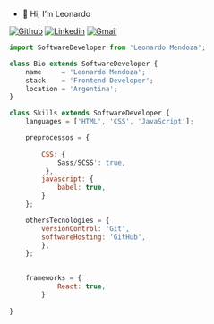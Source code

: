 - 👋 Hi, I’m Leonardo

[![Github](https://img.shields.io/badge/-Github-000?style=flat&logo=Github&logoColor=white)](https://github.com/leo7mdz)
[![Linkedin](https://img.shields.io/badge/-LinkedIn-blue?style=flat&logo=Linkedin&logoColor=white)](https://www.linkedin.com/in/leonardomendoza7/)
[![Gmail](https://img.shields.io/badge/-Gmail-c14438?style=flat&logo=Gmail&logoColor=white)](mailto:leo7mendoza7@gmail.com)

```Javascript 
import SoftwareDeveloper from 'Leonardo Mendoza';

class Bio extends SoftwareDeveloper {
    name     = 'Leonardo Mendoza';
    stack    = 'Frontend Developer';
    location = 'Argentina';
}

class Skills extends SoftwareDeveloper {
    languages = ['HTML', 'CSS', 'JavaScript'];

    preprocessos = {
        
        CSS: {
            Sass/SCSS': true,
         },
        javascript: {
            babel: true,
        }
    };

    othersTecnologies = {
        versionControl: 'Git',
        softwareHosting: 'GitHub',          
        },     
    };

 
    frameworks = {
            React: true,
        }
        
}
```




